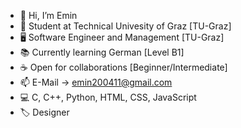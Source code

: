- 👋 Hi, I’m Emin
- 🎒 Student at Technical Univesity of Graz [TU-Graz]
- 🖥 Software   Engineer and Management [TU-Graz]
- 📚 Currently  learning German [Level B1]
- ☕️ Open  for  collaborations [Beginner/Intermediate]
- 📫 E-Mail ->  emin200411@gmail.com
- 💻 C, C++, Python, HTML, CSS, JavaScript
- 🏷 Designer